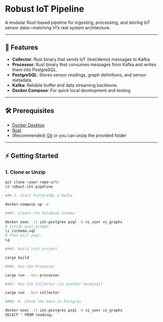 # Robust IoT Pipeline

A modular Rust-based pipeline for ingesting, processing, and storing IoT sensor data—matching VI’s real system architecture.

---

## 🚀 Features

- **Collector**: Rust binary that sends IoT (test/demo) messages to Kafka.
- **Processor**: Rust binary that consumes messages from Kafka and writes them into PostgreSQL.
- **PostgreSQL**: Stores sensor readings, graph definitions, and sensor metadata.
- **Kafka**: Reliable buffer and data streaming backbone.
- **Docker Compose**: For quick local development and testing.

---

## 🛠️ Prerequisites

- [Docker Desktop](https://www.docker.com/products/docker-desktop/)
- [Rust](https://rustup.rs/)
- (Recommended) [Git](https://git-scm.com/) or you can unzip the provided folder

---

## ⚡ Getting Started

### 1. Clone or Unzip

```bash
git clone <your-repo-url>
cd robust-iot-pipeline

### 2. Start PostgreSQL & Kafka

docker-compose up -d

###3. Create the Database Schema

docker exec -it iot-postgres psql -U vi_user vi_graphs
# Inside psql prompt:
\i /schema.sql
# Then exit psql:
\q

###4. build rust project

cargo build

###6. Run the Processor

cargo run --bin processor

###7. Run the Collector (in another terminal)

cargo run --bin collector

###8. 8. Check the Data in Postgres

docker exec -it iot-postgres psql -U vi_user vi_graphs
SELECT * FROM reading;
